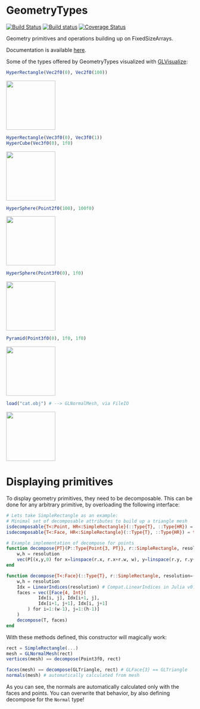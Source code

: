 # GeometryTypes

[![Build Status](https://travis-ci.org/JuliaGeometry/GeometryTypes.jl.svg?branch=master)](https://travis-ci.org/JuliaGeometry/GeometryTypes.jl)
[![Build status](https://ci.appveyor.com/api/projects/status/m8ewjryjcxu1450m/branch/master?svg=true)](https://ci.appveyor.com/project/SimonDanisch/geometrytypes-jl/branch/master)
[![Coverage Status](https://coveralls.io/repos/JuliaGeometry/GeometryTypes.jl/badge.svg)](https://coveralls.io/r/JuliaGeometry/GeometryTypes.jl)

Geometry primitives and operations building up on FixedSizeArrays.

Documentation is available [here](./docs/build/).


Some of the types offered by GeometryTypes visualized with [GLVisualize](http://www.glvisualize.com/):

```Julia
HyperRectangle(Vec2f0(0), Vec2f0(100))
```

<img src="https://cloud.githubusercontent.com/assets/1010467/14317883/a0dc3014-fc0a-11e5-860b-ee7e15bc2f9b.png" width="132">

```Julia
HyperRectangle(Vec3f0(0), Vec3f0(1))
HyperCube(Vec3f0(0), 1f0)
```
<img src="https://cloud.githubusercontent.com/assets/1010467/14317856/80f4bd52-fc0a-11e5-986a-cac828585a21.png" width="132">

```Julia
HyperSphere(Point2f0(100), 100f0)
```
<img src="https://cloud.githubusercontent.com/assets/1010467/14317827/4d8633f6-fc0a-11e5-920e-caa7e5c7c3e7.png" width="132">

```Julia
HyperSphere(Point3f0(0), 1f0)
```
<img src="https://cloud.githubusercontent.com/assets/1010467/14317840/666c1e44-fc0a-11e5-8430-c214e6640690.png" width="132">


```Julia
Pyramid(Point3f0(0), 1f0, 1f0)
```
<img src="https://cloud.githubusercontent.com/assets/1010467/14317798/3742e350-fc0a-11e5-9c10-b46fde8d9b1b.png" width="132">

```Julia
load("cat.obj") # --> GLNormalMesh, via FileIO
```
<img src="https://cloud.githubusercontent.com/assets/1010467/14317773/1c4087f6-fc0a-11e5-95c5-97d4cd840c1a.png" width="132">


# Displaying primitives

To display geometry primitives, they need to be decomposable.
This can be done for any arbitrary primitive, by overloading the following interface:
```Julia
# Lets take SimpleRectangle as an example:
# Minimal set of decomposable attributes to build up a triangle mesh
isdecomposable{T<:Point, HR<:SimpleRectangle}(::Type{T}, ::Type{HR}) = true
isdecomposable{T<:Face, HR<:SimpleRectangle}(::Type{T}, ::Type{HR}) = true

# Example implementation of decompose for points
function decompose{PT}(P::Type{Point{3, PT}}, r::SimpleRectangle, resolution=(2,2))
    w,h = resolution
    vec(P[(x,y,0) for x=linspace(r.x, r.x+r.w, w), y=linspace(r.y, r.y+r.h, h)])
end

function decompose{T<:Face}(::Type{T}, r::SimpleRectangle, resolution=(2,2))
    w,h = resolution
    Idx = LinearIndices(resolution) # Compat.LinearIndices in Julia v0.6 and below
    faces = vec([Face{4, Int}(
            Idx[i, j], Idx[i+1, j],
            Idx[i+1, j+1], Idx[i, j+1]
        ) for i=1:(w-1), j=1:(h-1)]
    )
    decompose(T, faces)
end
```
With these methods defined, this constructor will magically work:
```Julia
rect = SimpleRectangle(...)
mesh = GLNormalMesh(rect)
vertices(mesh) == decompose(Point3f0, rect)

faces(mesh) == decompose(GLTriangle, rect) # GLFace{3} == GLTriangle
normals(mesh) # automatically calculated from mesh
```
As you can see, the normals are automatically calculated only with the faces and points.
You can overwrite that behavior, by also defining decompose for the `Normal` type!
